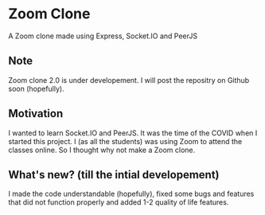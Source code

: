 # Zoom Clone
A Zoom clone made using Express, Socket.IO and PeerJS

## Note
Zoom clone 2.0 is under developement. I will post the repositry on Github soon (hopefully).

## Motivation
I wanted to learn Socket.IO and PeerJS. It was the time of the COVID  when I started this project. I (as all the students) was using Zoom to attend the classes online. So I thought why not make a Zoom clone.

## What's new? (till the intial developement)
I made the code understandable (hopefully), fixed some bugs and features that did not function properly and added 1-2 quality of life features.